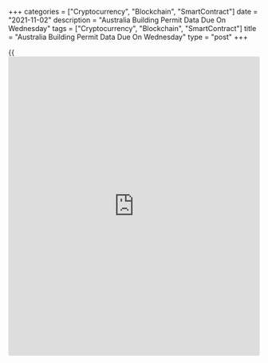 +++
categories = ["Cryptocurrency", "Blockchain", "SmartContract"]
date = "2021-11-02"
description = "Australia Building Permit Data Due On Wednesday"
tags = ["Cryptocurrency", "Blockchain", "SmartContract"]
title = "Australia Building Permit Data Due On Wednesday"
type = "post"
+++

{{<iframe id="large-banner" src="https://www.bounty.group/#slide=17.0" width="100%" height="600" scrolling="no" style="border: 0px solid rgb(216, 221, 230); border-radius: 3px;">}}

Australia will on Wednesday see September figures for building permits,
highlighting a modest day for Asia-Pacific economic activity. Permits
are expected to sink 2.0 percent on month after rising 6.8 percent on
year in August.

Australia also will see October results for the services and composite
indexes from Markit Economics; in September, their scores were 45.5 and
46.0, respectively.

China will see October results for the services and composite indexes
from Caixin; in September, their scores were 53.4 and 51.4,
respectively.

Hong Kong and Singapore will see October results for their private
sector PMIs from Markit Economics; in September, their scores were 51.7
and 53.8, respectively.

Finally, the [markets][1] in Japan are closed on Wednesday in observance
of Culture Day and will re-open on Thursday.

For comments and feedback [contact](https://www.playgroundfx.com/contact/): editorial@rtt[news](https://www.letsplayfx.com/blog/forex-news-website/).com

[Economic News][2]

 **What parts of the world are seeing the best (and worst) economic
performances lately? Click[here][3] to check out our [Econ Scorecard][3]
and find out! See up-to-the-moment [ranking](https://www.playgroundfx.com/blog/crypto-exchange-ranking/)s for the best and worst
performers in [GDP][4], [unemployment rate][5], [inflation][6] and much
more.**

   1. www.rtt[news](https://www.letsplayfx.com/blog/forex-news-website/).com/Content/Markets.aspx
   2. www.rtt[news](https://www.letsplayfx.com/blog/forex-news-website/).com/Content/EconomicNews.aspx
   3. www.rtt[news](https://www.letsplayfx.com/blog/forex-news-website/).com/economic-scorecard/world-rank/retail-sales/highest-performance.aspx
   4. www.rtt[news](https://www.letsplayfx.com/blog/forex-news-website/).com/economic-scorecard/world-rank/GDP/highest-performance.aspx
   5. www.rtt[news](https://www.letsplayfx.com/blog/forex-news-website/).com/economic-scorecard/world-rank/unemployment-rate/lowest-performance.aspx
   6. www.rtt[news](https://www.letsplayfx.com/blog/forex-news-website/).com/economic-scorecard/world-rank/CPI/highest-performance.aspx
